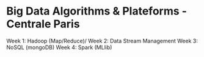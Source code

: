 # Big Data Algorithms & Plateforms - Centrale Paris

Week 1: Hadoop (Map/Reduce)/
Week 2: Data Stream Management
Week 3: NoSQL (mongoDB)
Week 4: Spark (MLlib)
